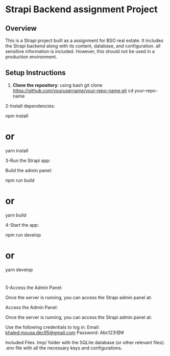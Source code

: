 # Strapi Backend assignment Project

## Overview
This is a Strapi project built as a assignment for BSO real estate. It includes the Strapi backend along with its content, database, and configuration. all sensitive information is included. However, this should not be used in a production environment.
## Setup Instructions

1. **Clone the repository**:
   using bash
   git clone https://github.com/yourusername/your-repo-name.git
   cd your-repo-name

2-Install dependencies:


npm install
# or
yarn install


3-Run the Strapi app:

Build the admin panel:

npm run build
# or
yarn build


4-Start the app:

npm run develop
# or
yarn develop

# 
5-Access the Admin Panel:

Once the server is running, you can access the Strapi admin panel at:

Access the Admin Panel:

Once the server is running, you can access the Strapi admin panel at:


Use the following credentials to log in:
Email: khaled.mousa.dec95@gmail.com
Password: Abc123!@#

Included Files
.tmp/ folder with the SQLite database (or other relevant files).
.env file with all the necessary keys and configurations.








